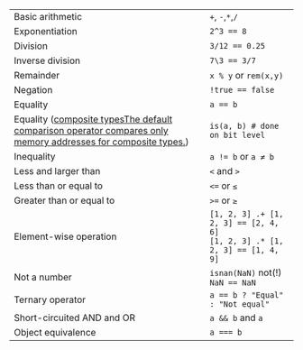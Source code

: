 |                  |                       |
| ---------------- | --------------------- |
| Basic arithmetic | `+`, `-`,`*`,`/`      |
| Exponentiation   | `2^3 == 8`            |
| Division         | `3/12 == 0.25`        |
| Inverse division | `7\3 == 3/7`          |
| Remainder        | `x % y` or `rem(x,y)` |
| Negation         | `!true == false`      |
| Equality         | `a == b`              |
| Equality (<a class="tooltip" href="#">composite types<span>The default comparison operator compares only memory addresses for composite types.</span></a>) | `is(a, b) # done on bit level` |
| Inequality               | `a != b` or `a ≠ b`                                                            |
| Less and larger than     | `<` and `>`                                                                    |
| Less than or equal to    | `<=` or `≤`                                                                    |
| Greater than or equal to | `>=` or `≥`                                                                    |
| Element-wise operation   | `[1, 2, 3] .+ [1, 2, 3] == [2, 4, 6]`<br>`[1, 2, 3] .* [1, 2, 3] == [1, 4, 9]` |
| Not a number             | `isnan(NaN)` not(!) `NaN == NaN`                                               |
| Ternary operator         | `a == b ? "Equal" : "Not equal"`                                               |
| Short-circuited AND and OR | `a && b` and <code>a || b</code> |
| Object equivalence | `a === b` |
